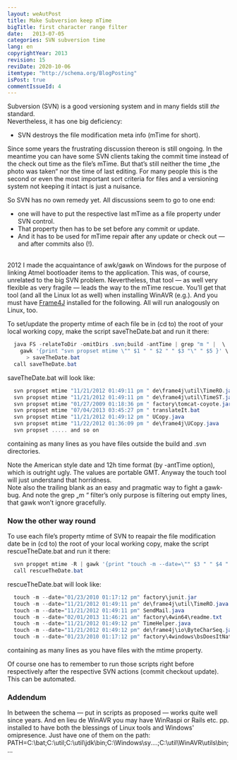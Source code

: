 ```yaml
---
layout: weAutPost
title: Make Subversion keep mTime
bigTitle: first character range filter
date:   2013-07-05
categories: SVN subversion time 
lang: en
copyrightYear: 2013
revision: 15
reviDate: 2020-10-06
itemtype: "http://schema.org/BlogPosting"
isPost: true
commentIssueId: 4
---
```


Subversion (SVN) is a good versioning system and in many fields still _the_
standard.  
Nevertheless, it has one big deficiency:<!--more-->
 - SVN destroys the file modification meta info (mTime for short). 
 
Since some years the frustrating discussion thereon is still ongoing. In 
the meantime you can have some SVN clients taking the commit time instead
of the check out time as the file’s mTime. But that’s still neither the time 
„the photo was taken“ nor the time of last editing. For many people this is the second or even the most important sort criteria for files and a versioning 
system not keeping it intact is just a nuisance.

So SVN has no own remedy yet. All discussions seem to go to one end: 
 - one will have to put the respective last mTime as a file property 
   under SVN control.
 - That property then has to be set before any commit or update. 
 - And it has to be used for mTime repair after any update or check out
   &mdash; and after commits also (!).<br />
   &nbsp;

2012 I made the acquaintance of awk/gawk on Windows for the 
purpose of linking Atmel bootloader items to the application. This was,
of course, unrelated to the big SVN problem. Nevertheless, that tool &mdash;
as well very flexible as very fragile &mdash; leads the way to the 
mTime rescue. You’ll get that tool (and all the Linux lot as well) when 
installing WinAVR (e.g.). And you must have 
[Frame4J](https://frame4j.de/index_en.html "Java framework") installed for 
the following. All will run analogously on Linux, too.

To set/update the property mtime of each file be in (cd to) the root of your
local working copy, make the script saveTheDate.bat and run it there:
```powershell
  java FS -relateToDir -omitDirs .svn;build -antTime | grep "m " |  \
    gawk '{print "svn propset mtime \"" $1 " " $2 " " $3 "\" " $5 }' \
      > saveTheDate.bat
  call saveTheDate.bat
```  

saveTheDate.bat will look like:
```powershell
  svn propset mtime "11/21/2012 01:49:11 pm " de\frame4j\util\TimeRO.java
  svn propset mtime "11/21/2012 01:49:11 pm " de\frame4j\util\TimeST.java
  svn propset mtime "01/27/2009 01:18:36 pm " factory\tomcat-coyote.jar
  svn propset mtime "07/04/2013 03:45:27 pm " translateIt.bat
  svn propset mtime "11/21/2012 01:49:12 pm " UCopy.java
  svn propset mtime "11/22/2012 01:36:09 pm " de\frame4j\UCopy.java
  svn propset ..... and so on 
```
containing as many lines as you have files outside the build and 
.svn directories.

Note the American style date and 12h time format (by -antTime option), which
is outright ugly. The values are portable GMT. Anyway the touch tool will
just understand that horridness.<br /> 
Note also the trailing blank as an easy and pragmatic way to fight a gawk-bug. 
And note the grep „m “ filter’s only purpose is filtering out empty lines,
that gawk won’t ignore gracefully.

### Now the other way round
To use each file’s property mtime of SVN to reapair the file modification 
date be in (cd to) the root of your local working copy, make the script 
rescueTheDate.bat and run it there:
```powershell
  svn propget mtime -R | gawk '{print "touch -m --date=\"" $3 " " $4 " " $5 "\" " $1 }' > rescueTheDate.bat
  call rescueTheDate.bat
```
rescueTheDate.bat will look like:
```powershell
  touch -m --date="01/23/2010 01:17:12 pm" factory\junit.jar
  touch -m --date="11/21/2012 01:49:11 pm" de\frame4j\util\TimeRO.java
  touch -m --date="11/21/2012 01:49:11 pm" SendMail.java
  touch -m --date="02/01/2013 11:46:21 am" factory\4win64\readme.txt
  touch -m --date="11/21/2012 01:49:12 pm" TimeHelper.java
  touch -m --date="11/21/2012 01:49:12 pm" de\frame4j\io\ByteCharSeq.java
  touch -m --date="01/23/2010 01:17:12 pm" factory\4windows\bsDoesItNative.dll 
```
containing as many lines as you have files with the mtime property.

Of course one has to remember to run those scripts right before respectively
after the respective SVN actions (commit checkout update). This can 
be automated.

### Addendum
In between the schema — put in scripts as proposed — works quite well since
years. And en lieu de WinAVR you may have WinRaspi or Rails etc. pp. 
installed to have both the blessings of Linux tools and Windows' omipresence.
Just have one of them on the path: 
PATH=C:\bat;C:\util;C:\util\jdk\bin;C:\Windows\sy....;C:\util\WinAVR\utils\bin;...
